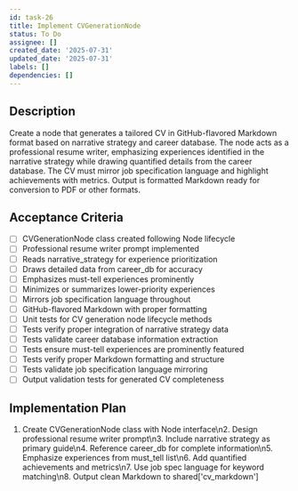 ```yaml
---
id: task-26
title: Implement CVGenerationNode
status: To Do
assignee: []
created_date: '2025-07-31'
updated_date: '2025-07-31'
labels: []
dependencies: []
---
```


## Description

Create a node that generates a tailored CV in GitHub-flavored Markdown format based on narrative strategy and career database. The node acts as a professional resume writer, emphasizing experiences identified in the narrative strategy while drawing quantified details from the career database. The CV must mirror job specification language and highlight achievements with metrics. Output is formatted Markdown ready for conversion to PDF or other formats.
## Acceptance Criteria

- [ ] CVGenerationNode class created following Node lifecycle
- [ ] Professional resume writer prompt implemented
- [ ] Reads narrative_strategy for experience prioritization
- [ ] Draws detailed data from career_db for accuracy
- [ ] Emphasizes must-tell experiences prominently
- [ ] Minimizes or summarizes lower-priority experiences
- [ ] Mirrors job specification language throughout
- [ ] GitHub-flavored Markdown with proper formatting
- [ ] Unit tests for CV generation node lifecycle methods
- [ ] Tests verify proper integration of narrative strategy data
- [ ] Tests validate career database information extraction
- [ ] Tests ensure must-tell experiences are prominently featured
- [ ] Tests verify proper Markdown formatting and structure
- [ ] Tests validate job specification language mirroring
- [ ] Output validation tests for generated CV completeness

## Implementation Plan

1. Create CVGenerationNode class with Node interface\n2. Design professional resume writer prompt\n3. Include narrative strategy as primary guide\n4. Reference career_db for complete information\n5. Emphasize experiences from must_tell list\n6. Add quantified achievements and metrics\n7. Use job spec language for keyword matching\n8. Output clean Markdown to shared['cv_markdown']
